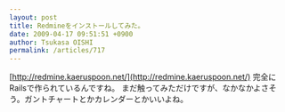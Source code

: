 ```yaml
---
layout: post
title: Redmineをインストールしてみた。
date: 2009-04-17 09:51:51 +0900
author: Tsukasa OISHI
permalink: /articles/717
---
```


[http://redmine.kaeruspoon.net/](http://redmine.kaeruspoon.net/)
完全にRailsで作られているんですね。
まだ触ってみただけですが、なかなかよさそう。ガントチャートとかカレンダーとかいいよね。

